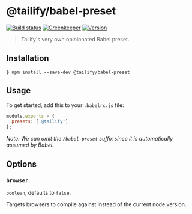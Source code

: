 # @tailify/babel-preset

[![Build status][build-status-image]][build-status-url]
[![Greenkeeper][greenkeeper-image]][greenkeeper-url]
[![Version][version-image]][version-url]

> Tailify's very own opinionated Babel preset.

## Installation

```
$ npm install --save-dev @tailify/babel-preset
```

## Usage

To get started, add this to your `.babelrc.js` file:

```js
module.exports = {
  presets: ['@tailify']
};
```

*Note: We can omit the `/babel-preset` suffix since it is automatically assumed by Babel.*

## Options

### `browser`

`boolean`, defaults to `false`.

Targets browsers to compile against instead of the current node version.

[build-status-image]: https://travis-ci.com/tailify/babel-preset.svg?branch=master
[build-status-url]: https://travis-ci.com/tailify/babel-preset

[greenkeeper-image]: https://badges.greenkeeper.io/tailify/babel-preset.svg
[greenkeeper-url]: https://greenkeeper.io

[version-image]: https://img.shields.io/npm/v/@tailify/babel-preset.svg
[version-url]: https://www.npmjs.com/package/@tailify/babel-preset
